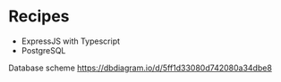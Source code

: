 # Recipes
* ExpressJS with Typescript
* PostgreSQL 

Database scheme https://dbdiagram.io/d/5ff1d33080d742080a34dbe8